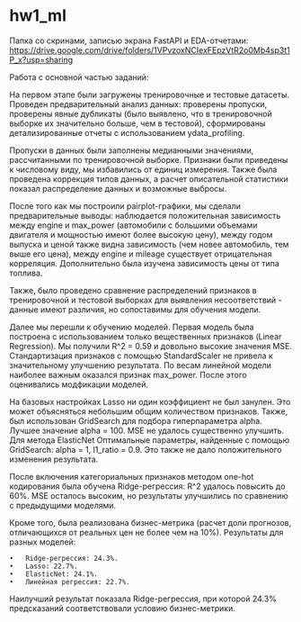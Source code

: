 # hw1_ml

Папка со скринами, записью экрана FastAPI и EDA-отчетами: https://drive.google.com/drive/folders/1VPvzoxNCIexFEpzVtR2o0Mb4sp3t1P_x?usp=sharing

Работа с основной частью заданий: 

На первом этапе были загружены тренировочные и тестовые датасеты. Проведен предварительный анализ данных: проверены пропуски, проверены явные дубликаты (было выявлено, что в тренировочной выборке их значительно больше, чем в тестовой), сформированы детализированные отчеты с использованием ydata_profiling. 

Пропуски в данных были заполнены медианными значениями, рассчитанными по тренировочной выборке. Признаки были приведены к числовому виду, мы избавились от единиц измерения. Также была проведена коррекция типов данных, а расчет описательной статистики показал распределение данных и возможные выбросы.

После того как мы построили pairplot-графики, мы сделали предварительные выводы: наблюдается положительная зависимость между engine и max_power (автомобили с большими объемами двигателя и мощностью имеют более высокую цену), между годом выпуска и ценой также видна зависимость (чем новее автомобиль, тем выше его цена), между engine и mileage существует отрицательная корреляция. Дополнительно была изучена зависимость цены от типа топлива.

Также, было проведено сравнение распределений признаков в тренировочной и тестовой выборках для выявления несоответствий - данные имеют различия, но сопоставимы для обучения модели.

Далее мы перешли к обучению моделей. Первая модель была построена с использованием только вещественных признаков (Linear Regression). Мы получили R^2 = 0.59 и довольно высокие значения MSE. Стандартизация признаков с помощью StandardScaler не привела к значительному улучшению результата. По весам линейной модели наиболее важным оказался признак max_power. После этого оценивались модфикации моделей.

На базовых настройках Lasso ни один коэффициент не был занулен. Это может объясняться небольшим общим количеством признаков. Также, был использован GridSearch для подбора гиперпараметра alpha. Лучшее значение alpha = 100. MSE не удалось существенно улучшить. Для метода ElasticNet Оптимальные параметры, найденные с помощью GridSearch: alpha = 1, l1_ratio = 0.9. Это также не дало положительного изменения результата. 

После включения категориальных признаков методом one-hot кодирования была обучена Ridge-регрессия: R^2 удалось повысить до 60%. MSE осталось высоким, но результаты улучшились по сравнению с предыдущими моделями.

Кроме того, была реализована бизнес-метрика (расчет доли прогнозов, отличающихся от реальных цен не более чем на 10%). Результаты для разных моделей:

	•	Ridge-регрессия: 24.3%.
	•	Lasso: 22.7%.
	•	ElasticNet: 24.1%.
	•	Линейная регрессия: 22.7%.

Наилучший результат показала Ridge-регрессия, при которой 24.3% предсказаний соответствовали условию бизнес-метрики.

